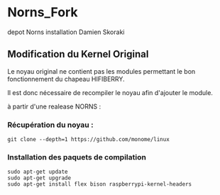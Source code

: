 # Norns_Fork
depot Norns installation Damien Skoraki
## Modification du Kernel Original
Le noyau original ne contient pas les modules permettant le bon fonctionnement du chapeau HIFIBERRY.

Il est donc nécessaire de recompiler le noyau afin d'ajouter le module.

à partir d'une realease NORNS :

### Récupération du noyau :

```
git clone --depth=1 https://github.com/monome/linux
```

### Installation des paquets de compilation 
```
sudo apt-get update
sudo apt-get upgrade
sudo apt-get install flex bison raspberrypi-kernel-headers
```

